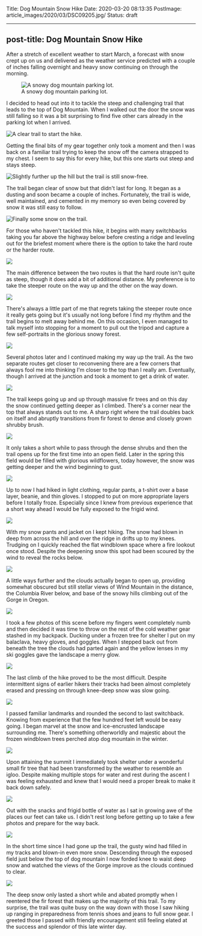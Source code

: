 Title: Dog Mountain Snow Hike
Date: 2020-03-20 08:13:35
PostImage: article_images/2020/03/DSC09205.jpg/
Status: draft

---
post-title: Dog Mountain Snow Hike
---

After a stretch of excellent weather to start March, a forecast with snow crept up on us and delivered as the weather service predicted with a couple of inches falling overnight and heavy snow continuing on through the morning.

<figure><img src="/images/article_images/2020/03/DSC09176.jpg" alt="A snowy dog mountain parking lot."><figcaption>A snowy dog mountain parking lot.</figcaption></figure>

I decided to head out into it to tackle the steep and challenging trail that leads to the top of Dog Mountain. When I walked out the door the snow was still falling so it was a bit surprising to find five other cars already in the parking lot when I arrived.

![A clear trail to start the hike.](/media/images/2020/03/DSC09179.jpg)

Getting the final bits of my gear together only took a moment and then I was back on a familiar trail trying to keep the snow off the camera strapped to my chest. I seem to say this for every hike, but this one starts out steep and stays steep.

![Slightly further up the hill but the trail is still snow-free.](/media/images/2020/03/DSC09181.jpg)

The trail began clear of snow but that didn't last for long. It began as a dusting and soon became a couple of inches. Fortunately, the trail is wide, well maintained, and cemented in my memory so even being covered by snow it was still easy to follow.

![Finally some snow on the trail.](/media/images/2020/03/DSC09205.jpg)

For those who haven't tackled this hike, it begins with many switchbacks taking you far above the highway below before cresting a ridge and leveling out for the briefest moment where there is the option to take the hard route or the harder route.

![](/media/images/2020/03/DSC09247.jpg)

The main difference between the two routes is that the hard route isn't quite as steep, though it does add a bit of additional distance. My preference is to take the steeper route on the way up and the other on the way down.

![](/media/images/2020/03/DSC09245.jpg)

There's always a little part of me that regrets taking the steeper route once it really gets going but it's usually not long before I find my rhythm and the trail begins to melt away behind me. On this occasion, I even managed to talk myself into stopping for a moment to pull out the tripod and capture a few self-portraits in the glorious snowy forest.

![](/media/images/2020/03/DSC09262.jpg)

Several photos later and I continued making my way up the trail. As the two separate routes get closer to reconvening there are a few corners that always fool me into thinking I'm closer to the top than I really am. Eventually, though I arrived at the junction and took a moment to get a drink of water.

![](/media/images/2020/03/DSC09281.jpg)

The trail keeps going up and up through massive fir trees and on this day the snow continued getting deeper as I climbed. There's a corner near the top that always stands out to me. A sharp right where the trail doubles back on itself and abruptly transitions from fir forest to dense and closely grown shrubby brush.

![](/media/images/2020/03/DSC09283.jpg)

It only takes a short while to pass through the dense shrubs and then the trail opens up for the first time into an open field. Later in the spring this field would be filled with glorious wildflowers, today however, the snow was getting deeper and the wind beginning to gust.

![](/media/images/2020/03/DSC09304.jpg)

Up to now I had hiked in light clothing, regular pants, a t-shirt over a base layer, beanie, and thin gloves. I stopped to put on more appropriate layers before I totally froze. Especially since I knew from previous experience that a short way ahead I would be fully exposed to the frigid wind.

![](/media/images/2020/03/DSC09314.jpg)

With my snow pants and jacket on I kept hiking. The snow had blown in deep from across the hill and over the ridge in drifts up to my knees. Trudging on I quickly reached the flat windblown space where a fire lookout once stood. Despite the deepening snow this spot had been scoured by the wind to reveal the rocks below.

![](/media/images/2020/03/DSC09309.jpg)

A little ways further and the clouds actually began to open up, providing somewhat obscured but still stellar views of Wind Mountain in the distance, the Columbia River below, and base of the snowy hills climbing out of the Gorge in Oregon.

![](/media/images/2020/03/DSC09318.jpg)

I took a few photos of this scene before my fingers went completely numb and then decided it was time to throw on the rest of the cold weather gear stashed in my backpack. Ducking under a frozen tree for shelter I put on my balaclava, heavy gloves, and goggles. When I stepped back out from beneath the tree the clouds had parted again and the yellow lenses in my ski goggles gave the landscape a merry glow.

![](/media/images/2020/03/DSC09326.jpg)

The last climb of the hike proved to be the most difficult. Despite intermittent signs of earlier hikers their tracks had been almost completely erased and pressing on through knee-deep snow was slow going.

![](/media/images/2020/03/DSC09341.jpg)

I passed familiar landmarks and rounded the second to last switchback. Knowing from experience that the few hundred feet left would be easy going. I began marvel at the snow and ice-encrusted landscape surrounding me. There's something otherworldly and majestic about the frozen windblown trees perched atop dog mountain in the winter.

![](/media/images/2020/03/DSC09343.jpg)

Upon attaining the summit I immediately took shelter under a wonderful small fir tree that had been transformed by the weather to resemble an igloo. Despite making multiple stops for water and rest during the ascent I was feeling exhausted and knew that I would need a proper break to make it back down safely.

![](/media/images/2020/03/DSC09336.jpg)

Out with the snacks and frigid bottle of water as I sat in growing awe of the places our feet can take us. I didn't rest long before getting up to take a few photos and prepare for the way back.

![](/media/images/2020/03/DSC09348.jpg)

In the short time since I had gone up the trail, the gusty wind had filled in my tracks and blown-in even more snow. Descending through the exposed field just below the top of dog mountain I now forded knee to waist deep snow and watched the views of the  Gorge improve as the clouds continued to clear.

![](/media/images/2020/03/20200314_133822.jpg)

The deep snow only lasted a short while and abated promptly when I reentered the fir forest that makes up the majority of this trail. To my surprise, the trail was quite busy on the way down with those I saw hiking up ranging in preparedness from tennis shoes and jeans to full snow gear. I greeted those I passed with friendly encouragement still feeling elated at the success and splendor of this late winter day.